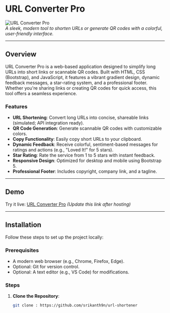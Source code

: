 # URL Converter Pro

![URL Converter Pro](https://via.placeholder.com/800x400.png?text=URL+Converter+Pro+Demo)  
*A sleek, modern tool to shorten URLs or generate QR codes with a colorful, user-friendly interface.*

---

## Overview

URL Converter Pro is a web-based application designed to simplify long URLs into short links or scannable QR codes. Built with HTML, CSS (Bootstrap), and JavaScript, it features a vibrant gradient design, dynamic feedback messages, a star-rating system, and a professional footer. Whether you're sharing links or creating QR codes for quick access, this tool offers a seamless experience.

### Features
- **URL Shortening**: Convert long URLs into concise, shareable links (simulated; API integration ready).
- **QR Code Generation**: Generate scannable QR codes with customizable colors.
- **Copy Functionality**: Easily copy short URLs to your clipboard.
- **Dynamic Feedback**: Receive colorful, sentiment-based messages for ratings and actions (e.g., "Loved It!" for 5 stars).
- **Star Rating**: Rate the service from 1 to 5 stars with instant feedback.
- **Responsive Design**: Optimized for desktop and mobile using Bootstrap 5.
- **Professional Footer**: Includes copyright, company link, and a tagline.

---

## Demo

Try it live: [URL Converter Pro](https://srikanth9n.github.io/url-shortener/) *(Update this link after hosting)*

---

## Installation

Follow these steps to set up the project locally:

### Prerequisites
- A modern web browser (e.g., Chrome, Firefox, Edge).
- Optional: Git for version control.
- Optional: A text editor (e.g., VS Code) for modifications.

### Steps
1. **Clone the Repository**:
   ```bash
   git clone : https://github.com/srikanth9n/url-shortener

